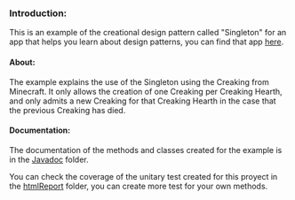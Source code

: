 ### Introduction:
This is an example of the creational design pattern called "Singleton" for an app that helps you learn about design patterns, you can find that app [here](https://github.com/JoseMartinez117/AppPatrones "here").

#### About: 
The example explains the use of the Singleton using the Creaking from Minecraft. It only allows the creation of one Creaking per Creaking Hearth, and only admits a new Creaking for that Creaking Hearth in the case that the previous Creaking has died.

#### Documentation: 
The documentation of the methods and classes created for the example is in the [Javadoc](https://github.com/BloodSlayer-404/Singleton/tree/master/JavaDoc "Javadoc") folder. 

You can check the coverage of the unitary test created for this proyect in the [htmlReport](https://github.com/BloodSlayer-404/Singleton/tree/master/htmlReport "htmlReport") folder, you can create more test for your own methods.
